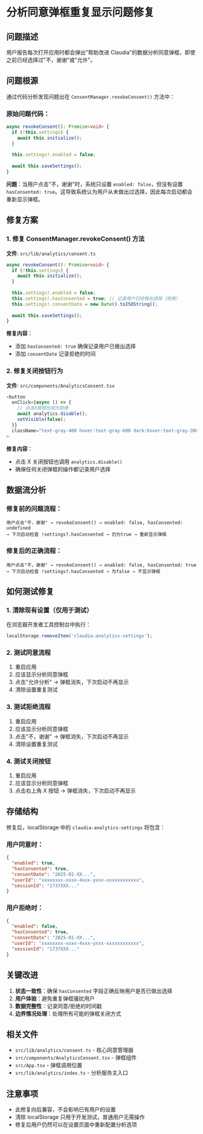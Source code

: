 # 分析同意弹框重复显示问题修复

## 问题描述

用户报告每次打开应用时都会弹出"帮助改进 Claudia"的数据分析同意弹框，即使之前已经选择过"不，谢谢"或"允许"。

## 问题根源

通过代码分析发现问题出在 `ConsentManager.revokeConsent()` 方法中：

### 原始问题代码：
```typescript
async revokeConsent(): Promise<void> {
  if (!this.settings) {
    await this.initialize();
  }
  
  this.settings!.enabled = false;
  
  await this.saveSettings();
}
```

**问题**：当用户点击"不，谢谢"时，系统只设置 `enabled: false`，但没有设置 `hasConsented: true`。这导致系统认为用户从未做出过选择，因此每次启动都会重新显示弹框。

## 修复方案

### 1. 修复 ConsentManager.revokeConsent() 方法
**文件**: `src/lib/analytics/consent.ts`

```typescript
async revokeConsent(): Promise<void> {
  if (!this.settings) {
    await this.initialize();
  }
  
  this.settings!.enabled = false;
  this.settings!.hasConsented = true; // 记录用户已经做出选择（拒绝）
  this.settings!.consentDate = new Date().toISOString();
  
  await this.saveSettings();
}
```

**修复内容**：
- 添加 `hasConsented: true` 确保记录用户已做出选择
- 添加 `consentDate` 记录拒绝的时间

### 2. 修复关闭按钮行为
**文件**: `src/components/AnalyticsConsent.tsx`

```typescript
<button
  onClick={async () => {
    // 点击X按钮也视为拒绝
    await analytics.disable();
    setVisible(false);
  }}
  className="text-gray-400 hover:text-gray-600 dark:hover:text-gray-300"
>
```

**修复内容**：
- 点击 X 关闭按钮也调用 `analytics.disable()`
- 确保任何关闭弹框的操作都记录用户选择

## 数据流分析

### 修复前的问题流程：
```
用户点击"不，谢谢" → revokeConsent() → enabled: false, hasConsented: undefined 
→ 下次启动检查 !settings?.hasConsented → 仍为true → 重新显示弹框
```

### 修复后的正确流程：
```
用户点击"不，谢谢" → revokeConsent() → enabled: false, hasConsented: true 
→ 下次启动检查 !settings?.hasConsented → 为false → 不显示弹框
```

## 如何测试修复

### 1. 清除现有设置（仅用于测试）
在浏览器开发者工具控制台中执行：
```javascript
localStorage.removeItem('claudia-analytics-settings');
```

### 2. 测试同意流程
1. 重启应用
2. 应该显示分析同意弹框
3. 点击"允许分析" → 弹框消失，下次启动不再显示
4. 清除设置重复测试

### 3. 测试拒绝流程
1. 重启应用
2. 应该显示分析同意弹框
3. 点击"不，谢谢" → 弹框消失，下次启动不再显示
4. 清除设置重复测试

### 4. 测试关闭按钮
1. 重启应用
2. 应该显示分析同意弹框
3. 点击右上角 X 按钮 → 弹框消失，下次启动不再显示

## 存储结构

修复后，localStorage 中的 `claudia-analytics-settings` 将包含：

### 用户同意时：
```json
{
  "enabled": true,
  "hasConsented": true,
  "consentDate": "2025-01-XX...",
  "userId": "xxxxxxxx-xxxx-4xxx-yxxx-xxxxxxxxxxxx",
  "sessionId": "1737XXX..."
}
```

### 用户拒绝时：
```json
{
  "enabled": false,
  "hasConsented": true,
  "consentDate": "2025-01-XX...",
  "userId": "xxxxxxxx-xxxx-4xxx-yxxx-xxxxxxxxxxxx",
  "sessionId": "1737XXX..."
}
```

## 关键改进

1. **状态一致性**：确保 `hasConsented` 字段正确反映用户是否已做出选择
2. **用户体验**：避免重复弹框骚扰用户
3. **数据完整性**：记录同意/拒绝的时间戳
4. **边界情况处理**：处理所有可能的弹框关闭方式

## 相关文件

- `src/lib/analytics/consent.ts` - 核心同意管理器
- `src/components/AnalyticsConsent.tsx` - 弹框组件
- `src/App.tsx` - 弹框调用位置
- `src/lib/analytics/index.ts` - 分析服务主入口

## 注意事项

- 此修复向后兼容，不会影响已有用户的设置
- 清除 localStorage 只用于开发测试，普通用户无需操作
- 修复后用户仍然可以在设置页面中重新配置分析选项